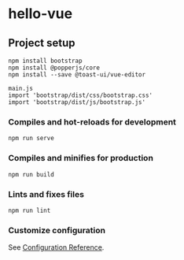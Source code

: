 # hello-vue

## Project setup

```
npm install bootstrap
npm install @popperjs/core
npm install --save @toast-ui/vue-editor

main.js
import 'bootstrap/dist/css/bootstrap.css'
import 'bootstrap/dist/js/bootstrap.js'
```

### Compiles and hot-reloads for development

```
npm run serve
```

### Compiles and minifies for production

```
npm run build
```

### Lints and fixes files

```
npm run lint
```

### Customize configuration

See [Configuration Reference](https://cli.vuejs.org/config/).
